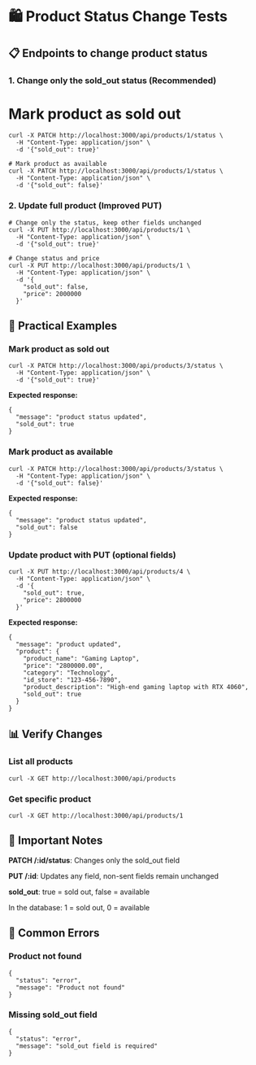 # 🛍️ Product Status Change Tests
## 📋 Endpoints to change product status

### 1. Change only the sold_out status (Recommended)

# Mark product as sold out
```
curl -X PATCH http://localhost:3000/api/products/1/status \
  -H "Content-Type: application/json" \
  -d '{"sold_out": true}'

# Mark product as available
curl -X PATCH http://localhost:3000/api/products/1/status \
  -H "Content-Type: application/json" \
  -d '{"sold_out": false}'

```

###  2. Update full product (Improved PUT)
```
# Change only the status, keep other fields unchanged
curl -X PUT http://localhost:3000/api/products/1 \
  -H "Content-Type: application/json" \
  -d '{"sold_out": true}'

# Change status and price
curl -X PUT http://localhost:3000/api/products/1 \
  -H "Content-Type: application/json" \
  -d '{
    "sold_out": false,
    "price": 2000000
  }'
```
## 🎯 Practical Examples

### Mark product as sold out
```
curl -X PATCH http://localhost:3000/api/products/3/status \
  -H "Content-Type: application/json" \
  -d '{"sold_out": true}'

```
**Expected response:**
```
{
  "message": "product status updated",
  "sold_out": true
}
```

### Mark product as available
```
curl -X PATCH http://localhost:3000/api/products/3/status \
  -H "Content-Type: application/json" \
  -d '{"sold_out": false}'
```

**Expected response:**
```
{
  "message": "product status updated",
  "sold_out": false
}
```
### Update product with PUT (optional fields)
```
curl -X PUT http://localhost:3000/api/products/4 \
  -H "Content-Type: application/json" \
  -d '{
    "sold_out": true,
    "price": 2800000
  }'

```

**Expected response:**
```
{
  "message": "product updated",
  "product": {
    "product_name": "Gaming Laptop",
    "price": "2800000.00",
    "category": "Technology",
    "id_store": "123-456-7890",
    "product_description": "High-end gaming laptop with RTX 4060",
    "sold_out": true
  }
}
```
## 📊 Verify Changes

### List all products
```
curl -X GET http://localhost:3000/api/products
```
### Get specific product
```
curl -X GET http://localhost:3000/api/products/1
```
## 🔧 Important Notes

**PATCH /:id/status**: Changes only the sold_out field

**PUT /:id**: Updates any field, non-sent fields remain unchanged

**sold_out**: true = sold out, false = available

In the database: 1 = sold out, 0 = available

## 🚨 Common Errors

### Product not found
```
{
  "status": "error",
  "message": "Product not found"
}
```
### Missing sold_out field
```
{
  "status": "error",
  "message": "sold_out field is required"
}
```
